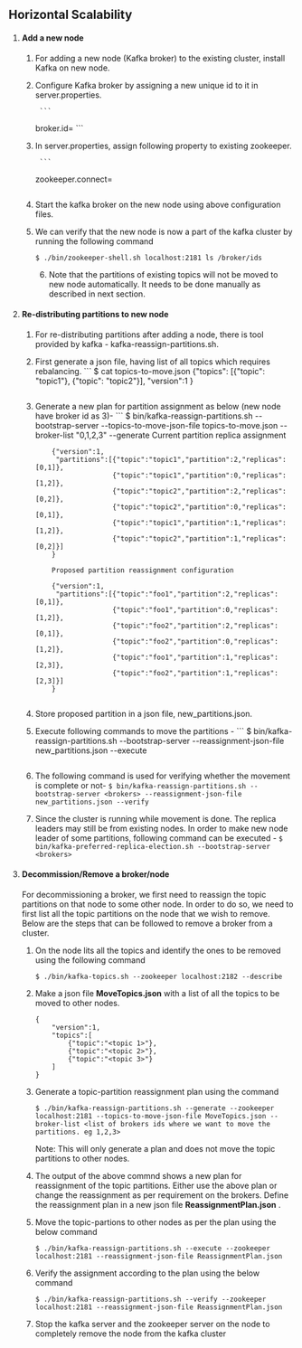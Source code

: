 ## Horizontal Scalability

1. #### Add a new node

	1. For adding a new node (Kafka broker) to the existing cluster, install Kafka on new node.
	2. Configure Kafka broker by assigning a new unique id to it in server.properties.
	
	        ```
		broker.id=<new unique broker id>
	        ```
	3. In server.properties, assign following property to existing zookeeper.
	
	        ```
		zookeeper.connect=<Existing ZK server>
		```

	4. Start the kafka broker on the new node using above configuration files.
	&nbsp;

	5. We can verify that the new node is now a part of the kafka cluster by running the following command
		```
		$ ./bin/zookeeper-shell.sh localhost:2181 ls /broker/ids
		```
        6. Note that the partitions of existing topics will not be moved to new node automatically. It needs to be done manually as described in next section.
	
2. #### Re-distributing partitions to new node
        
	1. For re-distributing partitions after adding a node, there is tool provided by kafka - kafka-reassign-partitions.sh.
	2. First generate a json file, having list of all topics which requires rebalancing.
	        ```
		$ cat topics-to-move.json
                  {"topics": [{"topic": "topic1"},
                              {"topic": "topic2"}],
                    "version":1
                  }
		```
	2. Generate a new plan for partition assignment as below (new node have broker id as 3)-
	        ```
		$ bin/kafka-reassign-partitions.sh --bootstrap-server <brokers> --topics-to-move-json-file topics-to-move.json --broker-list "0,1,2,3" --generate
		Current partition replica assignment

               {"version":1,
                "partitions":[{"topic":"topic1","partition":2,"replicas":[0,1]},
                              {"topic":"topic1","partition":0,"replicas":[1,2]},
                              {"topic":"topic2","partition":2,"replicas":[0,2]},
                              {"topic":"topic2","partition":0,"replicas":[0,1]},
                              {"topic":"topic1","partition":1,"replicas":[1,2]},
                              {"topic":"topic2","partition":1,"replicas":[0,2]}]
               }

               Proposed partition reassignment configuration

               {"version":1,
                "partitions":[{"topic":"foo1","partition":2,"replicas":[0,1]},
                              {"topic":"foo1","partition":0,"replicas":[1,2]},
                              {"topic":"foo2","partition":2,"replicas":[0,1]},
                              {"topic":"foo2","partition":0,"replicas":[1,2]},
                              {"topic":"foo1","partition":1,"replicas":[2,3]},
                              {"topic":"foo2","partition":1,"replicas":[2,3]}]
               }
		
		```
	3. Store proposed partition in a json file, new_partitions.json.
	4. Execute following commands to move the partitions -
	        ```
		$ bin/kafka-reassign-partitions.sh --bootstrap-server <brokers> --reassignment-json-file new_partitions.json --execute
		```
	5. The following command is used for verifying whether the movement is complete or not-
	        ```
	        $ bin/kafka-reassign-partitions.sh --bootstrap-server <brokers> --reassignment-json-file new_partitions.json --verify
	        ```
	6. Since the cluster is running while movement is done. The replica leaders may still be from existing nodes. In order to make new node leader of some partitions,                  following command can be executed -
	        ```
	        $ bin/kafka-preferred-replica-election.sh --bootstrap-server <brokers>
	        ```


3. #### Decommission/Remove a broker/node
	For decommissioning a broker, we first need to reassign the topic partitions on that node to some other node. In order to do so, we need to first list all the topic partitions on the node that we wish to remove. Below are the steps that can be followed to remove a broker from a cluster.
	&nbsp;

	1. On the node lits all the topics and identify the ones to be removed using the following command
		```
		$ ./bin/kafka-topics.sh --zookeeper localhost:2182 --describe
		```

	2. Make a json file __MoveTopics.json__ with a list of all the topics to be moved to other nodes.
		```
		{
			"version":1,
			"topics":[
				{"topic":"<topic 1>"},
				{"topic":"<topic 2>"},
				{"topic":"<topic 3>"}
			]
		}
		```

	3. Generate a topic-partition reassignment plan using the command
		```
		$ ./bin/kafka-reassign-partitions.sh --generate --zookeeper localhost:2181 --topics-to-move-json-file MoveTopics.json --broker-list <list of brokers ids where we want to move the partitions. eg 1,2,3>
		```
		Note: This will only generate a plan and does not move the topic partitions to other nodes.
	&nbsp;

	4. The output of the above commnd shows a new plan for reassignment of the topic partitions. Either use the above plan or change the reassignment as per requirement on the brokers. Define the reassignment plan in a new json file __ReassignmentPlan.json__ .
	&nbsp;

	5. Move the topic-partions to other nodes as per the plan using the below command
		```
		$ ./bin/kafka-reassign-partitions.sh --execute --zookeeper localhost:2181 --reassignment-json-file ReassignmentPlan.json
		```

	6. Verify the assignment according to the plan using the below command
		```
		$ ./bin/kafka-reassign-partitions.sh --verify --zookeeper localhost:2181 --reassignment-json-file ReassignmentPlan.json
		```
		
	7. Stop the kafka server and the zookeeper server on the node to completely remove the node from the kafka cluster
&nbsp;


